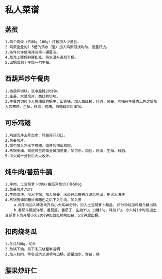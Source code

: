 # 私人菜谱
## 蒸蛋
    1.两个鸡蛋（约80g-100g）打散加入少量盐。
    2.鸡蛋重量的1.5倍的清水（温）加入鸡蛋液搅均匀，适量虾皮。
    3.条件允许使用筛网筛一遍蛋液。
    4.蒸湾上覆保鲜膜扎孔，待水温升高后下锅。
    5.出锅后划十字加一勺生抽。


## 西葫芦炒午餐肉
    1.西葫芦切块，洗净盐腌20分钟。
    2.生姜，大葱切片，西红柿切块。
    3.午餐肉切片下入热油后的锅中，出香味，加入西红柿，料酒，葱姜，老抽待午餐肉上色之后加入西葫芦，生抽，耗油，鸡精，白糖翻炒后出锅。

## 可乐鸡翅
    1.鸡翅洗净去除血水，鸡翅背开刀口。
    2.葱姜切片。
    3.锅中加入冷水下鸡翅，烧开后捞出鸡翅。
    4.热锅倒油，鸡翅煎至两面金黄加葱姜，加可乐，加盐，耗油，生抽，料酒。
    5.中火炖十分钟后大火收汁。

## 炖牛肉/番茄牛腩
    1.牛肉，土豆胡萝卜切块/番茄洋葱切丁各500g
    2.葱姜切片/切丁
    3.牛肉切块，冷水下锅，加入葱姜，水烧开后撇去浮沫后捞出，用温水清洗
    4.热锅倒油加糖炒出糖色之后下入牛肉，加入姜
        a.炖牛肉加入啤酒烧开后小火炖40分钟，加入土豆胡萝卜和盐，15分钟后加鸡精白糖出锅
        b.番茄牛腩加洋葱，番茄酱，番茄丁，生抽3勺，白糖1勺，耗油1勺，小火炖1小时后加土豆胡萝卜烧开后小火20分钟加西红柿块加盐，5分钟后出锅。

## 扣肉烧冬瓜
    1.冬瓜500g，切片
    2.热锅下油，后下冬瓜烧至半透明
    3.加入扣肉，等冬瓜烧至透明可出锅，适量加水，食盐，糖

## 腰果炒虾仁

